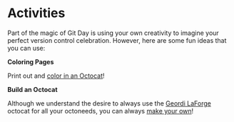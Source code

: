 # Activities

Part of the magic of Git Day is using your own creativity to imagine your perfect version control celebration. However, here are some fun ideas that you can use:

__Coloring Pages__

Print out and [color in an Octocat](https://github.com/Benxamin/Octocat-coloring-page/blob/master/Octocat%20Coloring%20Page.pdf)!

__Build an Octocat__

Although we understand the desire to always use the [Geordi LaForge](https://octodex.github.com/trekkie/) octocat for all your octoneeds, you can always [make your own](https://myoctocat.com/build-your-octocat/)!